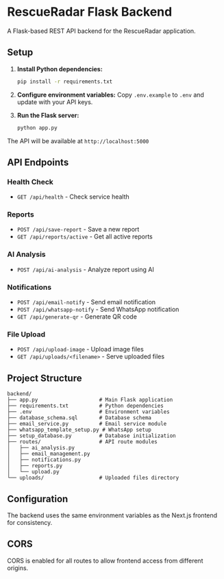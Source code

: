 # RescueRadar Flask Backend

A Flask-based REST API backend for the RescueRadar application.

## Setup

1. **Install Python dependencies:**
   ```bash
   pip install -r requirements.txt
   ```

2. **Configure environment variables:**
   Copy `.env.example` to `.env` and update with your API keys.

3. **Run the Flask server:**
   ```bash
   python app.py
   ```

The API will be available at `http://localhost:5000`

## API Endpoints

### Health Check
- `GET /api/health` - Check service health

### Reports
- `POST /api/save-report` - Save a new report
- `GET /api/reports/active` - Get all active reports

### AI Analysis
- `POST /api/ai-analysis` - Analyze report using AI

### Notifications
- `POST /api/email-notify` - Send email notification
- `POST /api/whatsapp-notify` - Send WhatsApp notification
- `GET /api/generate-qr` - Generate QR code

### File Upload
- `POST /api/upload-image` - Upload image files
- `GET /api/uploads/<filename>` - Serve uploaded files

## Project Structure

```
backend/
├── app.py                    # Main Flask application
├── requirements.txt          # Python dependencies
├── .env                      # Environment variables
├── database_schema.sql       # Database schema
├── email_service.py          # Email service module
├── whatsapp_template_setup.py # WhatsApp setup
├── setup_database.py         # Database initialization
├── routes/                   # API route modules
│   ├── ai_analysis.py
│   ├── email_management.py
│   ├── notifications.py
│   ├── reports.py
│   └── upload.py
└── uploads/                  # Uploaded files directory
```

## Configuration

The backend uses the same environment variables as the Next.js frontend for consistency.

## CORS

CORS is enabled for all routes to allow frontend access from different origins.
